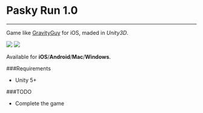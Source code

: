 # Pasky Run 1.0
---


Game like [GravityGuy](https://itunes.apple.com/it/app/gravity-guy/id398348506?mt=8) for iOS, maded in *Unity3D*.  

![](http://beanalby.net/blog/wp-content/uploads/2013/03/unityIcon.png)
![](http://static.miniclipcdn.com/content/images/smartphone/icons/homepage_small/gravity-guy.png)

Available for **iOS**/**Android**/**Mac**/**Windows**.


###Requirements

- Unity 5+


###TODO
- Complete the game


